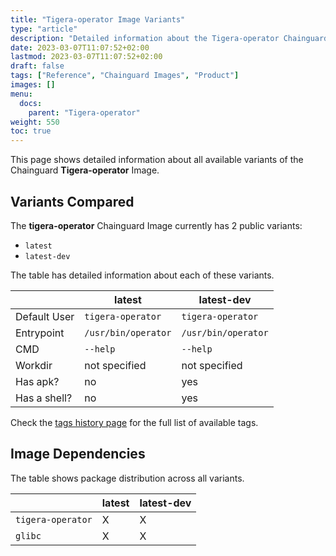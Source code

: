```yaml
---
title: "Tigera-operator Image Variants"
type: "article"
description: "Detailed information about the Tigera-operator Chainguard Image variants"
date: 2023-03-07T11:07:52+02:00
lastmod: 2023-03-07T11:07:52+02:00
draft: false
tags: ["Reference", "Chainguard Images", "Product"]
images: []
menu:
  docs:
    parent: "Tigera-operator"
weight: 550
toc: true
---
```


This page shows detailed information about all available variants of the Chainguard **Tigera-operator** Image.

## Variants Compared
The **tigera-operator** Chainguard Image currently has 2 public variants: 

- `latest`
- `latest-dev`

The table has detailed information about each of these variants.

|              | latest              | latest-dev          |
|--------------|---------------------|---------------------|
| Default User | `tigera-operator`   | `tigera-operator`   |
| Entrypoint   | `/usr/bin/operator` | `/usr/bin/operator` |
| CMD          | `--help`            | `--help`            |
| Workdir      | not specified       | not specified       |
| Has apk?     | no                  | yes                 |
| Has a shell? | no                  | yes                 |

Check the [tags history page](/chainguard/chainguard-images/reference/tigera-operator/tags_history/) for the full list of available tags.
## Image Dependencies
The table shows package distribution across all variants.

|                   | latest | latest-dev |
|-------------------|--------|------------|
| `tigera-operator` | X      | X          |
| `glibc`           | X      | X          |
